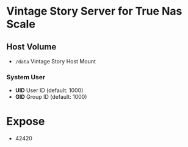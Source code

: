 # Vintage Story Server for True Nas Scale

## Host Volume

- `/data` Vintage Story Host Mount

### System User

- **UID** User ID (default: 1000)
- **GID** Group ID (default: 1000)

# Expose

- 42420

